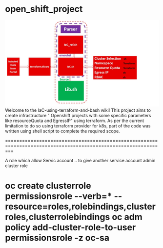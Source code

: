 # open_shift_project

![Alt text](Slide1.jpg)
Welcome to the IaC-using-terraform-and-bash wiki! This project aims to create infrastructure " Openshift projects with some specific parameters like resourceQuota and EgressIP" using terraform. As per the current limitation to do so using terraform provider for k8s, part of the code was written using shell script to complete the required scope.


===============================================================================================================

A role which allow Servic account  .. to give another service account admin cluster role

oc create clusterrole permissionsrole --verb=* --resource=roles,rolebindings,clusterroles,clusterrolebindings
oc adm policy add-cluster-role-to-user permissionsrole -z oc-sa
===============================================================================================================


